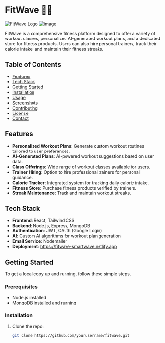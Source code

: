# FitWave 🏋️‍♂️

![FitWave Logo](./assets/logo.png) ![image](https://github.com/user-attachments/assets/3dac1ec1-8b02-4863-966e-d2572d4bf01e)


FitWave is a comprehensive fitness platform designed to offer a variety of workout classes, personalized AI-generated workout plans, and a dedicated store for fitness products. Users can also hire personal trainers, track their calorie intake, and maintain their fitness streaks.

## Table of Contents

- [Features](#features)
- [Tech Stack](#tech-stack)
- [Getting Started](#getting-started)
- [Installation](#installation)
- [Usage](#usage)
- [Screenshots](#screenshots)
- [Contributing](#contributing)
- [License](#license)
- [Contact](#contact)

## Features

- **Personalized Workout Plans**: Generate custom workout routines tailored to user preferences.
- **AI-Generated Plans**: AI-powered workout suggestions based on user data.
- **Class Offerings**: Wide range of workout classes available for users.
- **Trainer Hiring**: Option to hire professional trainers for personal guidance.
- **Calorie Tracker**: Integrated system for tracking daily calorie intake.
- **Fitness Store**: Purchase fitness products verified by trainers.
- **Streak Maintenance**: Track and maintain workout streaks.

## Tech Stack

- **Frontend**: React, Tailwind CSS
- **Backend**: Node.js, Express, MongoDB
- **Authentication**: JWT, OAuth (Google Login)
- **AI**: Custom AI algorithms for workout plan generation
- **Email Service**: Nodemailer
- **Deployment**: https://fitwave-smartwave.netlify.app

## Getting Started

To get a local copy up and running, follow these simple steps.

### Prerequisites

- Node.js installed
- MongoDB installed and running

### Installation

1. Clone the repo:
   ```bash
   git clone https://github.com/yourusername/fitwave.git
